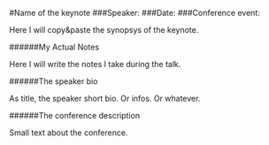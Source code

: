 #Name of the keynote
###Speaker:
###Date:
###Conference event:

Here I will copy&paste the synopsys of the keynote.

######My Actual Notes

Here I will write the notes I take during the talk.

######The speaker bio

As title, the speaker short bio. Or infos. Or whatever.

######The conference description

Small text about the conference.
